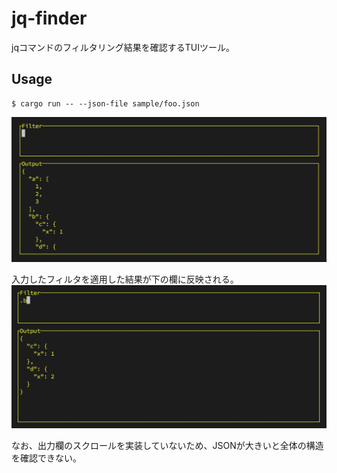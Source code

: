 # jq-finder

jqコマンドのフィルタリング結果を確認するTUIツール。

## Usage

```
$ cargo run -- --json-file sample/foo.json
```

![jq-finder1](./jq-finder1.png)

入力したフィルタを適用した結果が下の欄に反映される。
![jq-finder2](./jq-finder2.png)


なお、出力欄のスクロールを実装していないため、JSONが大きいと全体の構造を確認できない。
